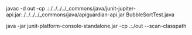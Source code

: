 
javac -d out -cp .:./../../../_commons/java/junit-jupiter-api.jar:./../../../_commons/java/apiguardian-api.jar BubbleSortTest.java

java -jar junit-platform-console-standalone.jar  -cp .:./out --scan-classpath
